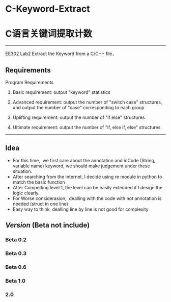 # C-Keyword-Extract
# C语言关键词提取计数
---
EE302 Lab2
Extract the Keyword from a C/C++ file， 
## Requirements
Program Requirements
1. Basic requirement: output "keyword" statistics

2. Advanced requirement: output the number of "switch case" structures, and output the number of "case" corresponding to each group

3. Uplifting requirement: output the number of "if else" structures

4. Ultimate requirement: output the number of "if, else if, else" structures

---

## Idea
- For this time,  we first care about the annotation and inCode (String, variable name) keyword, we should make judgement under these situation.
- After searching from the Internet, I decide using re module in python to match the basic function
- After Compelting level 1, the level can be easily extended if I design the logic clearly.
- For Worse considerasion,  dealling with the code with not annotation is needed (struct in one line)
- Easy way to think, dealling line by line is not good for complexity

## *Version* (Beta not include)
### Beta 0.2
### Beta 0.3
### Beta 0.6
### Beta 1.0
### 2.0

